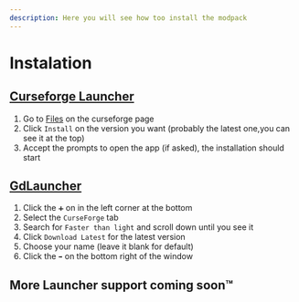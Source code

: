 ```yaml
---
description: Here you will see how too install the modpack
---
```


# Instalation

## [Curseforge Launcher](https://download.curseforge.com)

1. Go to [Files](https://www.curseforge.com/minecraft/modpacks/faster-than-light/files) on the curseforge page
2. Click `Install` on the version you want (probably the latest one,you can see it at the top)
3. Accept the prompts to open the app (if asked), the installation should start

## [GdLauncher](https://gdevs.com)

1. Click the `➕` on in the left corner at the bottom
2. Select the `CurseForge` tab
3. Search for `Faster than light` and scroll down until you see it
4. Click `Download Latest` for the latest version
5. Choose your name (leave it blank for default)
6. Click the `➡️` on the bottom right of the window

## More Launcher support coming soon™
